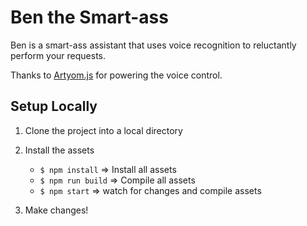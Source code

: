 # Ben the Smart-ass

Ben is a smart-ass assistant that uses voice recognition to reluctantly perform your requests.

Thanks to [Artyom.js](https://sdkcarlos.github.io/sites/artyom.html) for powering the voice control.

## Setup Locally

1. Clone the project into a local directory

2. Install the assets

   - `$ npm install` => Install all assets
   - `$ npm run build` => Compile all assets
   - `$ npm start` => watch for changes and compile assets

3. Make changes!
